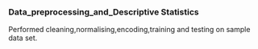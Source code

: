 ### Data_preprocessing_and_Descriptive Statistics
 Performed cleaning,normalising,encoding,training and testing on sample data set.
